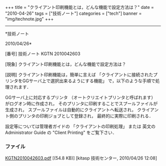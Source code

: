﻿+++
title = "クライアント印刷機能とは，どんな機能で設定方法は？"
date = "2010-04-26"
tags = ["技術ノート"]
categories = ["tech"]
banner = "img/technote.jpg"
+++

-----------------------------------------------------------------------------------------------------------------------------

*技術ノート

2010/04/26*


[番号]
技術ノート KGTN 2010042603

[現象]
クライアント印刷機能とは，どんな機能で設定方法は？

[説明]
クライアント印刷機能は，簡単に言えば
「クライアントに接続されたプリンタをGGサーバ上で選択出来るようにする機能」
で，以下のような手順で処理されます．

GGサーバ上に対応するプリンタ （オートクリエイトプリンタと呼ばれます）
がログオン時に作成され，
そのプリンタに印刷することでスプールファイルが生成され，
スプールファイルは自動的にクライアントへ転送され，
クライアント側のプリンタの印刷ジョブとして登録され，
最終的に実際に印刷される．

設定等については管理者ガイドの 「クライアントの印刷処理」 または
英文の　Administrator Guide の "Client Printing" をご覧下さい．


### ファイル

 
 


[KGTN2010042603.pdf](http://techreport.kitasp.net/attachments/download/152/KGTN2010042603.pdf)
 [(54.8 KB)] [kitasp 技術センター, 2010/04/26
12:08]


 


 

